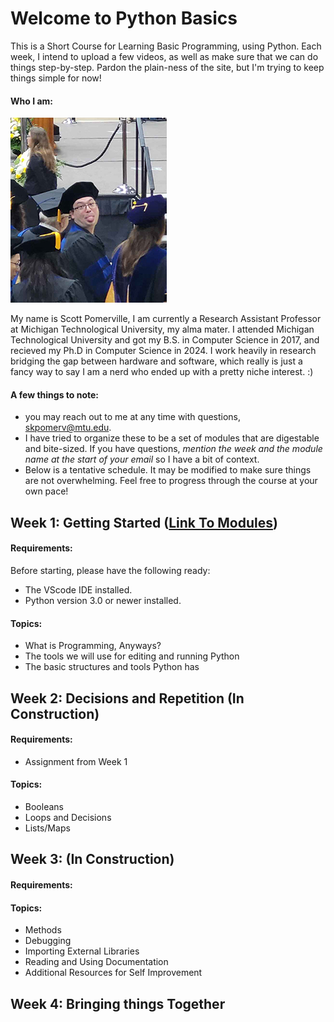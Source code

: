 # Welcome to Python Basics
This is a Short Course for Learning Basic Programming, using Python. Each week, I intend to upload a few videos, as well as make sure that we can do things step-by-step.
Pardon the plain-ness of the site, but I'm trying to keep things simple for now! 

#### Who I am:
<img src="./media/graduation.jpg" style="max-width:250px;" alt="A picture of me at my PhD graduation, sticking my tongue out at the camera." title="My Graduation.">


My name is Scott Pomerville, I am currently a Research Assistant Professor at Michigan Technological University, my alma mater.
I attended Michigan Technological University and got my B.S. in Computer Science in 2017, and recieved my Ph.D in Computer Science in 2024.
I work heavily in research bridging the gap between hardware and software, which really is just a fancy way to say I am a nerd who ended up with a pretty niche interest. :)

#### A few things to note:
  - you may reach out to me at any time with questions, [skpomerv@mtu.edu](skpomerv@mtu.edu).
  - I have tried to organize these to be a set of modules that are digestable and bite-sized. If you have questions, *mention the week and the module name at the start of your email* so I have a bit of context.
  - Below is a tentative schedule. It may be modified to make sure things are not overwhelming. Feel free to progress through the course at your own pace! 

## Week 1: Getting Started ([Link To Modules](./Week_1/module1.md))
#### Requirements:
Before starting, please have the following ready:
  - The VScode IDE installed.
  - Python version 3.0 or newer installed.

#### Topics:
  - What is Programming, Anyways?
  - The tools we will use for editing and running Python
  - The basic structures and tools Python has


## Week 2: Decisions and Repetition (In Construction)
#### Requirements:
  - Assignment from Week 1
#### Topics:
  - Booleans
  - Loops and Decisions
  - Lists/Maps

## Week 3: (In Construction)
#### Requirements:
#### Topics:
  - Methods
  - Debugging
  - Importing External Libraries
  - Reading and Using Documentation
  - Additional Resources for Self Improvement

## Week 4: Bringing things Together
